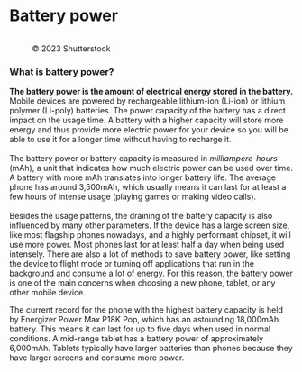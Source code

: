 # Battery power

<figure><img src="https://images.versus.io/property/batterypower-1598449556309.variety.jpg" alt=""><figcaption><p>© 2023 Shutterstock</p></figcaption></figure>

### What is battery power?

**The battery power is the amount of electrical energy stored in the battery.** Mobile devices are powered by rechargeable lithium-ion (Li-ion) or lithium polymer (Li-poly) batteries. The power capacity of the battery has a direct impact on the usage time. A battery with a higher capacity will store more energy and thus provide more electric power for your device so you will be able to use it for a longer time without having to recharge it.\
\
The battery power or battery capacity is measured in _milliampere-hours_ (mAh), a unit that indicates how much electric power can be used over time. A battery with more mAh translates into longer battery life. The average phone has around 3,500mAh, which usually means it can last for at least a few hours of intense usage (playing games or making video calls).\
\
Besides the usage patterns, the draining of the battery capacity is also influenced by many other parameters. If the device has a large screen size, like most flagship phones nowadays, and a highly performant chipset, it will use more power. Most phones last for at least half a day when being used intensely. There are also a lot of methods to save battery power, like setting the device to flight mode or turning off applications that run in the background and consume a lot of energy. For this reason, the battery power is one of the main concerns when choosing a new phone, tablet, or any other mobile device.

The current record for the phone with the highest battery capacity is held by Energizer Power Max P18K Pop, which has an astounding 18,000mAh battery. This means it can last for up to five days when used in normal conditions. A mid-range tablet has a battery power of approximately 6,000mAh. Tablets typically have larger batteries than phones because they have larger screens and consume more power.
